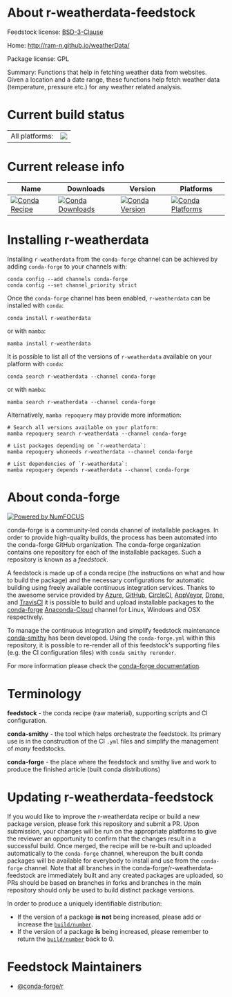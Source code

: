 About r-weatherdata-feedstock
=============================

Feedstock license: [BSD-3-Clause](https://github.com/conda-forge/r-weatherdata-feedstock/blob/main/LICENSE.txt)

Home: http://ram-n.github.io/weatherData/

Package license: GPL

Summary: Functions that help in fetching weather data from websites. Given a location and a date range, these functions help fetch weather data (temperature, pressure etc.) for any weather related analysis.

Current build status
====================


<table><tr><td>All platforms:</td>
    <td>
      <a href="https://dev.azure.com/conda-forge/feedstock-builds/_build/latest?definitionId=1790&branchName=main">
        <img src="https://dev.azure.com/conda-forge/feedstock-builds/_apis/build/status/r-weatherdata-feedstock?branchName=main">
      </a>
    </td>
  </tr>
</table>

Current release info
====================

| Name | Downloads | Version | Platforms |
| --- | --- | --- | --- |
| [![Conda Recipe](https://img.shields.io/badge/recipe-r--weatherdata-green.svg)](https://anaconda.org/conda-forge/r-weatherdata) | [![Conda Downloads](https://img.shields.io/conda/dn/conda-forge/r-weatherdata.svg)](https://anaconda.org/conda-forge/r-weatherdata) | [![Conda Version](https://img.shields.io/conda/vn/conda-forge/r-weatherdata.svg)](https://anaconda.org/conda-forge/r-weatherdata) | [![Conda Platforms](https://img.shields.io/conda/pn/conda-forge/r-weatherdata.svg)](https://anaconda.org/conda-forge/r-weatherdata) |

Installing r-weatherdata
========================

Installing `r-weatherdata` from the `conda-forge` channel can be achieved by adding `conda-forge` to your channels with:

```
conda config --add channels conda-forge
conda config --set channel_priority strict
```

Once the `conda-forge` channel has been enabled, `r-weatherdata` can be installed with `conda`:

```
conda install r-weatherdata
```

or with `mamba`:

```
mamba install r-weatherdata
```

It is possible to list all of the versions of `r-weatherdata` available on your platform with `conda`:

```
conda search r-weatherdata --channel conda-forge
```

or with `mamba`:

```
mamba search r-weatherdata --channel conda-forge
```

Alternatively, `mamba repoquery` may provide more information:

```
# Search all versions available on your platform:
mamba repoquery search r-weatherdata --channel conda-forge

# List packages depending on `r-weatherdata`:
mamba repoquery whoneeds r-weatherdata --channel conda-forge

# List dependencies of `r-weatherdata`:
mamba repoquery depends r-weatherdata --channel conda-forge
```


About conda-forge
=================

[![Powered by
NumFOCUS](https://img.shields.io/badge/powered%20by-NumFOCUS-orange.svg?style=flat&colorA=E1523D&colorB=007D8A)](https://numfocus.org)

conda-forge is a community-led conda channel of installable packages.
In order to provide high-quality builds, the process has been automated into the
conda-forge GitHub organization. The conda-forge organization contains one repository
for each of the installable packages. Such a repository is known as a *feedstock*.

A feedstock is made up of a conda recipe (the instructions on what and how to build
the package) and the necessary configurations for automatic building using freely
available continuous integration services. Thanks to the awesome service provided by
[Azure](https://azure.microsoft.com/en-us/services/devops/), [GitHub](https://github.com/),
[CircleCI](https://circleci.com/), [AppVeyor](https://www.appveyor.com/),
[Drone](https://cloud.drone.io/welcome), and [TravisCI](https://travis-ci.com/)
it is possible to build and upload installable packages to the
[conda-forge](https://anaconda.org/conda-forge) [Anaconda-Cloud](https://anaconda.org/)
channel for Linux, Windows and OSX respectively.

To manage the continuous integration and simplify feedstock maintenance
[conda-smithy](https://github.com/conda-forge/conda-smithy) has been developed.
Using the ``conda-forge.yml`` within this repository, it is possible to re-render all of
this feedstock's supporting files (e.g. the CI configuration files) with ``conda smithy rerender``.

For more information please check the [conda-forge documentation](https://conda-forge.org/docs/).

Terminology
===========

**feedstock** - the conda recipe (raw material), supporting scripts and CI configuration.

**conda-smithy** - the tool which helps orchestrate the feedstock.
                   Its primary use is in the construction of the CI ``.yml`` files
                   and simplify the management of *many* feedstocks.

**conda-forge** - the place where the feedstock and smithy live and work to
                  produce the finished article (built conda distributions)


Updating r-weatherdata-feedstock
================================

If you would like to improve the r-weatherdata recipe or build a new
package version, please fork this repository and submit a PR. Upon submission,
your changes will be run on the appropriate platforms to give the reviewer an
opportunity to confirm that the changes result in a successful build. Once
merged, the recipe will be re-built and uploaded automatically to the
`conda-forge` channel, whereupon the built conda packages will be available for
everybody to install and use from the `conda-forge` channel.
Note that all branches in the conda-forge/r-weatherdata-feedstock are
immediately built and any created packages are uploaded, so PRs should be based
on branches in forks and branches in the main repository should only be used to
build distinct package versions.

In order to produce a uniquely identifiable distribution:
 * If the version of a package **is not** being increased, please add or increase
   the [``build/number``](https://docs.conda.io/projects/conda-build/en/latest/resources/define-metadata.html#build-number-and-string).
 * If the version of a package **is** being increased, please remember to return
   the [``build/number``](https://docs.conda.io/projects/conda-build/en/latest/resources/define-metadata.html#build-number-and-string)
   back to 0.

Feedstock Maintainers
=====================

* [@conda-forge/r](https://github.com/conda-forge/r/)

